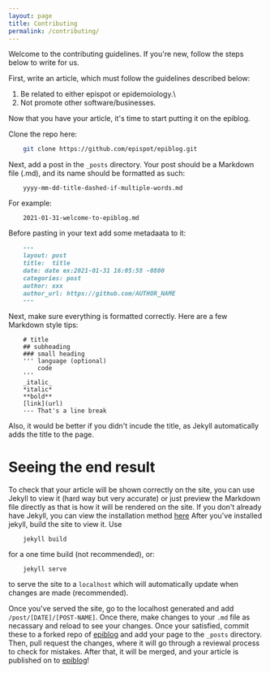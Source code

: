 ```yaml
---
layout: page
title: Contributing
permalink: /contributing/
---
```


Welcome to the contributing guidelines. If you're new, follow the steps below to write for us.

First, write an article, which must follow the guidelines described below:

1) Be related to either epispot or epidemoiology.\
2) Not promote other software/businesses.

Now that you have your article, it's time to start putting it on the epiblog.

Clone the repo here:
```sh
    git clone https://github.com/epispot/epiblog.git
```
Next, add a post in the `_posts` directory. Your post should be a Markdown file (.md), and its name should be formatted as such:
```
    yyyy-mm-dd-title-dashed-if-multiple-words.md
```
For example:
```
    2021-01-31-welcome-to-epiblog.md
```
Before pasting in your text add some metadaata to it:
```markdown
    ---
    layout: post
    title:  title
    date: date ex:2021-01-31 16:05:58 -0800
    categories: post
    author: xxx
    author_url: https://github.com/AUTHOR_NAME
    ---
```

Next, make sure everything is formatted correctly. Here are a few Markdown style tips:
```
    # title
    ## subheading
    ### small heading
    ''' language (optional)
        code
    '''
    _italic_
    *italic*
    **bold**
    [link](url)
    --- That's a line break
```
Also, it would be better if you didn't incude the title, as Jekyll automatically adds the title to the page.

# Seeing the end result

To check that your article will be shown correctly on the site, you can use Jekyll to view it (hard way but very accurate) or just preview the Markdown file directly as that is how it will be rendered on the site.
If you don't already have Jekyll, you can view the installation method [here](https://jekyllrb.com/docs/installation/) After you've installed jekyll, build the site to view it. Use
```
    jekyll build
```
for a one time build (not recommended), or:
```
    jekyll serve
```
to serve the site to a `localhost` which will automatically update when changes are made (recommended).

Once you've served the site, go to the localhost generated and add `/post/[DATE]/[POST-NAME]`. Once there, make changes to your `.md` file as necassary and reload to see your changes. Once your satisfied, commit these to a forked repo of [epiblog](https://github.com/epispot/epiblog) and add your page to the `_posts` directory. Then, pull request the changes, where it will go through a reviewal process to check for mistakes. After that, it will be merged, and your article is published on to [epiblog](https://epispot.github.io/epiblog)!
